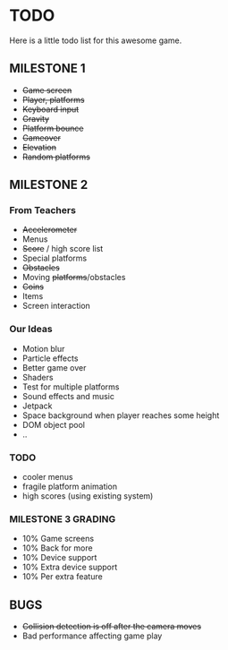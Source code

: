 TODO
====

Here is a little todo list for this awesome game.

MILESTONE 1
-----------
* ~~Game screen~~
* ~~Player, platforms~~
* ~~Keyboard input~~
* ~~Gravity~~
* ~~Platform bounce~~
* ~~Gameover~~
* ~~Elevation~~
* ~~Random platforms~~


MILESTONE 2
-----------
### From Teachers
* ~~Accelerometer~~
* Menus
* ~~Score~~ / high score list
* Special platforms
* ~~Obstacles~~
* Moving ~~platforms~~/obstacles
* ~~Coins~~
* Items
* Screen interaction

### Our Ideas
* Motion blur
* Particle effects
* Better game over
* Shaders
* Test for multiple platforms
* Sound effects and music
* Jetpack
* Space background when player reaches some height
* DOM object pool
* ..

### TODO
* cooler menus
* fragile platform animation
* high scores (using existing system)


### MILESTONE 3 GRADING
* 10% Game screens
* 10% Back for more
* 10% Device support
* 10% Extra device support
* 10% Per extra feature

BUGS
----
* ~~Collision detection is off after the camera moves~~
* Bad performance affecting game play
